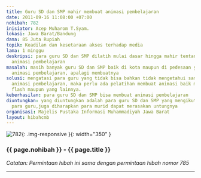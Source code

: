 ```yaml
---
title: Guru SD dan SMP mahir membuat animasi pembelajaran
date: 2011-09-16 11:08:00 +07:00
nohibah: 782
inisiator: Acep Muharom T.Syam.
lokasi: Jawa Barat/Bandung
dana: 85 Juta Rupiah
topik: Keadilan dan kesetaraan akses terhadap media
lama: 1 minggu
deskripsi: para guru SD dan SMP dilatih mulai dasar hingga mahir tentang pembuatan
  animasi pembelajaran
masalah: masih banyak guru SD dan SMP baik di kota maupun di pedesaan yang belum mengenal
  animasi pembelajaran, apalagi membuatnya
solusi: mengatasi para guru yang tidak bisa bahkan tidak mengetahui sama sekali tentang
  animasi pembelajaran, maka perlu ada pelatihan membuat animasi baik menggunakan
  flash maupun yang lainnya.
keberhasilan: para guru SD dan SMP bisa membuat animasi pembelajaran
diuntungkan: yang diuntungkan adalah para guru SD dan SMP yang mengikuti pelatihan.selain
  para guru,juga diharapkan para murid dapat merasakan untungnya
organisasi: Majelis Pustaka Informasi Muhammadiyah Jawa Barat
layout: hibahcmb
---
```


![782](/static/img/hibahcmb/782.png){: .img-responsive }{: width="350" }

### {{ page.nohibah }} - {{ page.title }}

*Catatan: Permintaan hibah ini sama dengan permintaan hibah nomor 785*

---
